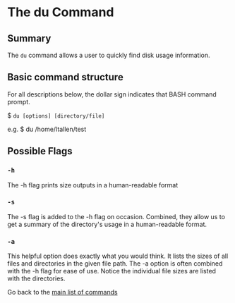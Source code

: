 # The du Command

## Summary 
The `du` command allows a user to quickly find disk usage information.

## Basic command structure
For all descriptions below, the dollar sign indicates that BASH command prompt.

$ `du [options] [directory/file]`

e.g. $ du /home/ltallen/test

## Possible Flags

### `-h`
The -h flag prints size outputs in a human-readable format

### `-s`
The -s flag is added to the -h flag on occasion. Combined, they allow us to get a summary of the directory's usage in a human-readable format.

### `-a`
This helpful option does exactly what you would think. It lists the sizes of all files and directories in the given file path. The -a option is often combined with the -h flag for ease of use. Notice the individual file sizes are listed with the directories.

Go back to the [main list of commands](index.md)
